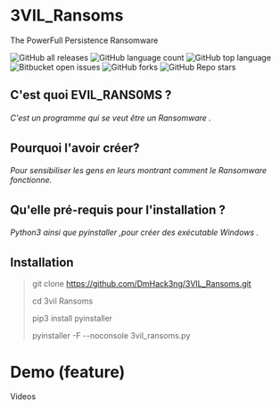 # 3VIL_Ransoms
The PowerFull Persistence Ransomware 

![GitHub all releases](https://img.shields.io/github/downloads/{username}/{repo-name}/total)
![GitHub language count](https://img.shields.io/github/languages/count/{username}/{repo-name})
![GitHub top language](https://img.shields.io/github/languages/top/{DmHack3ng}/{Dm2Share}?color=yellow)
![Bitbucket open issues](https://img.shields.io/bitbucket/issues/{username}/{repo-name})
![GitHub forks](https://img.shields.io/github/forks/{username}/{repo-name}?style=social)
![GitHub Repo stars](https://img.shields.io/github/stars/{username}/{repo-name}?style=social)


## C'est quoi EVIL_RANS0MS ? 

###### C'est un programme qui se veut être un Ransomware .

## Pourquoi l'avoir créer?

###### Pour sensibiliser les gens en leurs montrant comment  le Ransomware fonctionne. 

## Qu'elle pré-requis pour l'installation ? 

###### Python3 ainsi que pyinstaller ,pour créer des exécutable Windows .

## Installation
> git clone https://github.com/DmHack3ng/3VIL_Ransoms.git 
> 
> cd 3vil Ransoms 
> 
> pip3 install pyinstaller 
>
> pyinstaller -F --noconsole 3vil_ransoms.py 




# Demo (feature) 

Videos 
